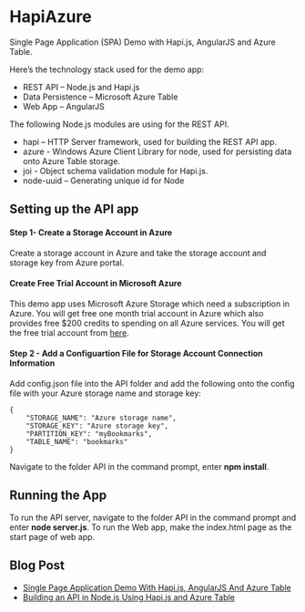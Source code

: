 HapiAzure
=========

Single Page Application (SPA) Demo with Hapi.js, AngularJS and Azure Table. 

Here’s the technology stack used for the demo app:

* REST API – Node.js and Hapi.js
* Data Persistence – Microsoft Azure Table
* Web App – AngularJS

The following Node.js modules are using for the REST API.

* hapi – HTTP Server framework, used for building the REST API app.
* azure - Windows Azure Client Library for node, used for persisting data onto Azure Table storage.
* joi - Object schema validation module for Hapi.js.
* node-uuid – Generating unique id for Node

## Setting up the API app

#### Step 1- Create a Storage Account in Azure

Create a storage account in Azure and take the storage account and storage key from Azure portal. 

#### Create Free Trial Account in Microsoft Azure

This demo app uses Microsoft Azure Storage which need a subscription in Azure. You will get free one month trial account in Azure which also provides free $200 credits to spending on all Azure services. You will get the free trial account from [here](http://azure.microsoft.com/en-us/pricing/free-trial/).

#### Step 2 - Add a Configuartion File for Storage Account Connection Information

Add config.json file into the API folder and add the following onto the config file with your Azure storage name and storage key:

```
{
    "STORAGE_NAME": "Azure storage name",
    "STORAGE_KEY": "Azure storage key",
    "PARTITION_KEY": "myBookmarks",
    "TABLE_NAME": "bookmarks"
}
```

Navigate to the folder API in the command prompt, enter **npm install**.

## Running the App

To run the API server, navigate to the folder API in the command prompt and enter **node server.js**.
To run the Web app, make the index.html page as the start page of web app.

## Blog Post 

* [Single Page Application Demo With Hapi.js, AngularJS And Azure Table](http://weblogs.asp.net/shijuvarghese/archive/2014/04/23/single-page-application-demo-with-hapi-js-angularjs-and-azure-table.aspx)
* [Building an API in Node.js Using Hapi.js and Azure Table](http://weblogs.asp.net/shijuvarghese/archive/2014/04/11/building-an-api-in-node-js-using-hapi-js-and-azure-table.aspx)
 
